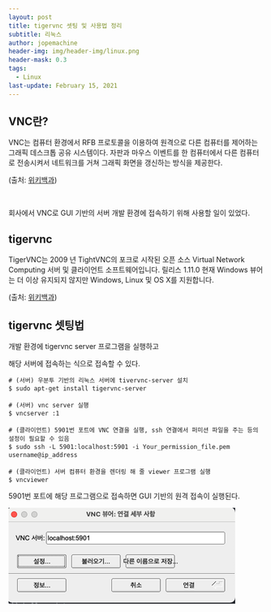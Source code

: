 ```yaml
---
layout: post
title: tigervnc 셋팅 및 사용법 정리
subtitle: 리눅스
author: jopemachine
header-img: img/header-img/linux.png
header-mask: 0.3
tags:
  - Linux
last-update: February 15, 2021
---
```


## VNC란?

VNC는 컴퓨터 환경에서 RFB 프로토콜을 이용하여 원격으로 다른 컴퓨터를 제어하는 그래픽 데스크톱 공유 시스템이다. 자판과 마우스 이벤트를 한 컴퓨터에서 다른 컴퓨터로 전송시켜서 네트워크를 거쳐 그래픽 화면을 갱신하는 방식을 제공한다.

(출처: [위키백과](https://ko.wikipedia.org/wiki/VNC))

<br>

회사에서 VNC로 GUI 기반의 서버 개발 환경에 접속하기 위해 사용할 일이 있었다.

## tigervnc

TigerVNC는 2009 년 TightVNC의 포크로 시작된 오픈 소스 Virtual Network Computing 서버 및 클라이언트 소프트웨어입니다. 릴리스 1.11.0 현재 Windows 뷰어는 더 이상 유지되지 않지만 Windows, Linux 및 OS X를 지원합니다.

(출처: [위키백과](https://en.wikipedia.org/wiki/TigerVNC))

## tigervnc 셋팅법

개발 환경에 tigervnc server 프로그램을 실행하고

해당 서버에 접속하는 식으로 접속할 수 있다.

```shell-script
# (서버) 우분투 기반의 리눅스 서버에 tivervnc-server 설치
$ sudo apt-get install tigervnc-server

# (서버) vnc server 실행
$ vncserver :1

# (클라이언트) 5901번 포트에 VNC 연결을 실행, ssh 연결에서 퍼미션 파일을 주는 등의 설정이 필요할 수 있음
$ sudo ssh -L 5901:localhost:5901 -i Your_permission_file.pem username@ip_address

# (클라이언트) 서버 컴퓨터 환경을 렌더링 해 줄 viewer 프로그램 실행
$ vncviewer
```

5901번 포트에 해당 프로그램으로 접속하면 GUI 기반의 원격 접속이 실행된다.

![](/img/posts/Linux/2021-02-15-tigervnc/1.png)